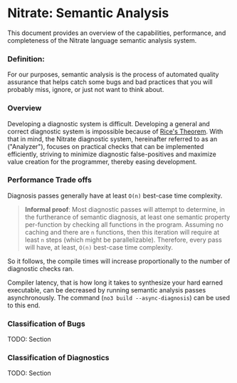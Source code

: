 # Nitrate: Semantic Analysis

This document provides an overview of the capabilities, performance, and completeness of the Nitrate language semantic analysis system.

### Definition:
For our purposes, semantic analysis is the process of automated quality assurance that helps catch some bugs and bad practices that you will probably miss, ignore, or just not want to think about.

### Overview
Developing a diagnostic system is difficult. Developing a general and correct diagnostic system is impossible because of [Rice's Theorem](https://en.wikipedia.org/wiki/Rice%27s_theorem).
With that in mind, the Nitrate diagnostic system, hereinafter referred to as an ("Analyzer"), focuses on practical checks that can be implemented efficiently, striving to minimize diagnostic false-positives and maximize value creation for the programmer, thereby easing development.

### Performance Trade offs
Diagnosis passes generally have at least `O(n)` best-case time complexity.

> **Informal proof**: Most diagnostic passes will attempt to determine, in the furtherance of semantic diagnosis, at least one semantic property per-function by checking all functions in the program. Assuming no caching and there are `n` functions, then this iteration will require at least `n` steps (which might be parallelizable). Therefore, every pass will have, at least, `O(n)` best-case time complexity.

So it follows, the compile times will increase proportionally to the number of diagnostic checks ran. 

Compiler latency, that is how long it takes to synthesize your hard earned executable, can be decreased by running semantic analysis passes asynchronously. The command (`no3 build --async-diagnosis`) can be used to this end.


### Classification of Bugs
TODO: Section

### Classification of Diagnostics
TODO: Section
